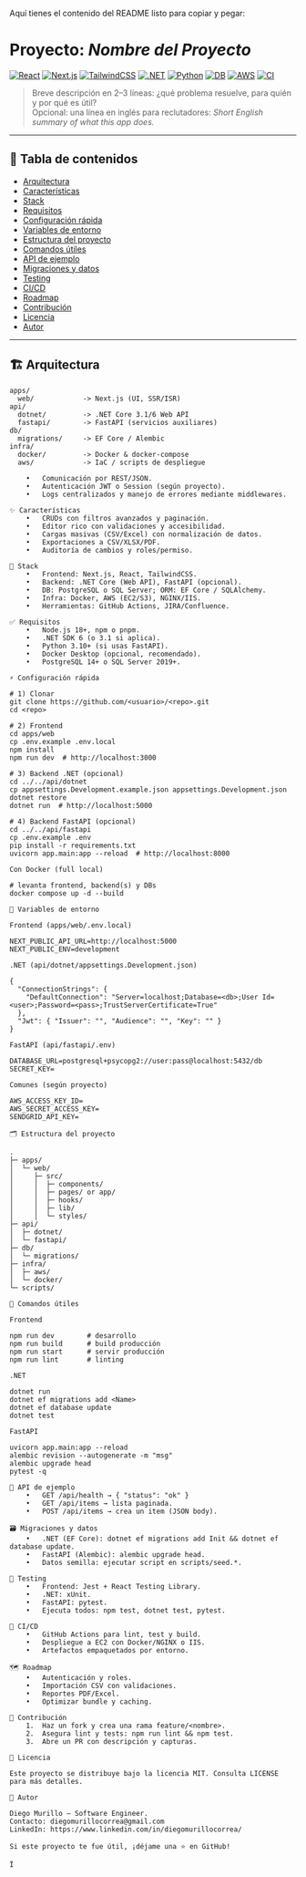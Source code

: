 Aquí tienes el contenido del README listo para copiar y pegar:

# Proyecto: _Nombre del Proyecto_

[![React](https://img.shields.io/badge/React-18-61DAFB)]() [![Next.js](https://img.shields.io/badge/Next.js-12%2B-black)]() [![TailwindCSS](https://img.shields.io/badge/TailwindCSS-3-06B6D4)]() [![.NET](https://img.shields.io/badge/.NET%20Core-3.1%2F6-512BD4)]() [![Python](https://img.shields.io/badge/Python-FastAPI-3776AB)]() [![DB](https://img.shields.io/badge/DB-PostgreSQL%20%7C%20SQL%20Server-336791)]() [![AWS](https://img.shields.io/badge/AWS-EC2%20%7C%20S3-FF9900)]() [![CI](https://img.shields.io/badge/CI-GitHub%20Actions-2088FF)]()

> Breve descripción en 2–3 líneas: ¿qué problema resuelve, para quién y por qué es útil?  
> Opcional: una línea en inglés para reclutadores: _Short English summary of what this app does._

---

## 🧭 Tabla de contenidos
- [Arquitectura](#-arquitectura)
- [Características](#-características)
- [Stack](#-stack)
- [Requisitos](#-requisitos)
- [Configuración rápida](#-configuración-rápida)
- [Variables de entorno](#-variables-de-entorno)
- [Estructura del proyecto](#-estructura-del-proyecto)
- [Comandos útiles](#-comandos-útiles)
- [API de ejemplo](#-api-de-ejemplo)
- [Migraciones y datos](#-migraciones-y-datos)
- [Testing](#-testing)
- [CI/CD](#-cicd)
- [Roadmap](#-roadmap)
- [Contribución](#-contribución)
- [Licencia](#-licencia)
- [Autor](#-autor)

---

## 🏗️ Arquitectura
```text
apps/
  web/            -> Next.js (UI, SSR/ISR)
api/
  dotnet/         -> .NET Core 3.1/6 Web API
  fastapi/        -> FastAPI (servicios auxiliares)
db/
  migrations/     -> EF Core / Alembic
infra/
  docker/         -> Docker & docker-compose
  aws/            -> IaC / scripts de despliegue

	•	Comunicación por REST/JSON.
	•	Autenticación JWT o Session (según proyecto).
	•	Logs centralizados y manejo de errores mediante middlewares.

✨ Características
	•	CRUDs con filtros avanzados y paginación.
	•	Editor rico con validaciones y accesibilidad.
	•	Cargas masivas (CSV/Excel) con normalización de datos.
	•	Exportaciones a CSV/XLSX/PDF.
	•	Auditoría de cambios y roles/permiso.

🧰 Stack
	•	Frontend: Next.js, React, TailwindCSS.
	•	Backend: .NET Core (Web API), FastAPI (opcional).
	•	DB: PostgreSQL o SQL Server; ORM: EF Core / SQLAlchemy.
	•	Infra: Docker, AWS (EC2/S3), NGINX/IIS.
	•	Herramientas: GitHub Actions, JIRA/Confluence.

✅ Requisitos
	•	Node.js 18+, npm o pnpm.
	•	.NET SDK 6 (o 3.1 si aplica).
	•	Python 3.10+ (si usas FastAPI).
	•	Docker Desktop (opcional, recomendado).
	•	PostgreSQL 14+ o SQL Server 2019+.

⚡ Configuración rápida

# 1) Clonar
git clone https://github.com/<usuario>/<repo>.git
cd <repo>

# 2) Frontend
cd apps/web
cp .env.example .env.local
npm install
npm run dev  # http://localhost:3000

# 3) Backend .NET (opcional)
cd ../../api/dotnet
cp appsettings.Development.example.json appsettings.Development.json
dotnet restore
dotnet run  # http://localhost:5000

# 4) Backend FastAPI (opcional)
cd ../../api/fastapi
cp .env.example .env
pip install -r requirements.txt
uvicorn app.main:app --reload  # http://localhost:8000

Con Docker (full local)

# levanta frontend, backend(s) y DBs
docker compose up -d --build

🔐 Variables de entorno

Frontend (apps/web/.env.local)

NEXT_PUBLIC_API_URL=http://localhost:5000
NEXT_PUBLIC_ENV=development

.NET (api/dotnet/appsettings.Development.json)

{
  "ConnectionStrings": {
    "DefaultConnection": "Server=localhost;Database=<db>;User Id=<user>;Password=<pass>;TrustServerCertificate=True"
  },
  "Jwt": { "Issuer": "", "Audience": "", "Key": "" }
}

FastAPI (api/fastapi/.env)

DATABASE_URL=postgresql+psycopg2://user:pass@localhost:5432/db
SECRET_KEY=

Comunes (según proyecto)

AWS_ACCESS_KEY_ID=
AWS_SECRET_ACCESS_KEY=
SENDGRID_API_KEY=

🗂️ Estructura del proyecto

.
├─ apps/
│  └─ web/
│     ├─ src/
│     │  ├─ components/
│     │  ├─ pages/ or app/
│     │  ├─ hooks/
│     │  ├─ lib/
│     │  └─ styles/
├─ api/
│  ├─ dotnet/
│  └─ fastapi/
├─ db/
│  └─ migrations/
├─ infra/
│  ├─ aws/
│  └─ docker/
└─ scripts/

🧾 Comandos útiles

Frontend

npm run dev        # desarrollo
npm run build      # build producción
npm run start      # servir producción
npm run lint       # linting

.NET

dotnet run
dotnet ef migrations add <Name>
dotnet ef database update
dotnet test

FastAPI

uvicorn app.main:app --reload
alembic revision --autogenerate -m "msg"
alembic upgrade head
pytest -q

🔌 API de ejemplo
	•	GET /api/health → { "status": "ok" }
	•	GET /api/items → lista paginada.
	•	POST /api/items → crea un item (JSON body).

🗃️ Migraciones y datos
	•	.NET (EF Core): dotnet ef migrations add Init && dotnet ef database update.
	•	FastAPI (Alembic): alembic upgrade head.
	•	Datos semilla: ejecutar script en scripts/seed.*.

🧪 Testing
	•	Frontend: Jest + React Testing Library.
	•	.NET: xUnit.
	•	FastAPI: pytest.
	•	Ejecuta todos: npm test, dotnet test, pytest.

🚀 CI/CD
	•	GitHub Actions para lint, test y build.
	•	Despliegue a EC2 con Docker/NGINX o IIS.
	•	Artefactos empaquetados por entorno.

🗺️ Roadmap
	•	Autenticación y roles.
	•	Importación CSV con validaciones.
	•	Reportes PDF/Excel.
	•	Optimizar bundle y caching.

🤝 Contribución
	1.	Haz un fork y crea una rama feature/<nombre>.
	2.	Asegura lint y tests: npm run lint && npm test.
	3.	Abre un PR con descripción y capturas.

📄 Licencia

Este proyecto se distribuye bajo la licencia MIT. Consulta LICENSE para más detalles.

👤 Autor

Diego Murillo — Software Engineer.
Contacto: diegomurillocorrea@gmail.com
LinkedIn: https://www.linkedin.com/in/diegomurillocorrea/

Si este proyecto te fue útil, ¡déjame una ⭐ en GitHub!

Ï
